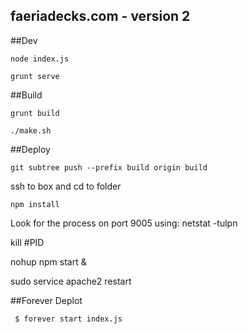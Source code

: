 faeriadecks.com - version 2
--

##Dev

`node index.js`

`grunt serve`


##Build

`grunt build`

`./make.sh`


##Deploy

`git subtree push --prefix build origin build`

ssh to box and cd to folder

`npm install`

Look for the process on port 9005 using: netstat -tulpn

kill #PID

nohup npm start &

sudo service apache2 restart

##Forever Deplot

```bash
 $ forever start index.js
```